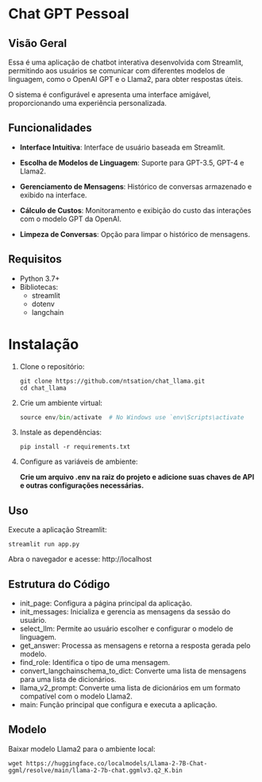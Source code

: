 # Chat GPT Pessoal

## Visão Geral
Essa é uma aplicação de chatbot interativa desenvolvida com Streamlit, permitindo aos usuários se comunicar com diferentes modelos de linguagem, como o OpenAI GPT e o Llama2, para obter respostas úteis. 

O sistema é configurável e apresenta uma interface amigável, proporcionando uma experiência personalizada.

## Funcionalidades
 - **Interface Intuitiva**: Interface de usuário baseada em Streamlit.

- **Escolha de Modelos de Linguagem**: Suporte para GPT-3.5, GPT-4 e Llama2.
- **Gerenciamento de Mensagens**: Histórico de conversas armazenado e exibido na interface.

- **Cálculo de Custos**: Monitoramento e exibição do custo das interações com o modelo GPT da OpenAI.

- **Limpeza de Conversas**: Opção para limpar o histórico de mensagens.

## Requisitos
- Python 3.7+
- Bibliotecas: 
    - streamlit 
    - dotenv
    - langchain
# Instalação
1. Clone o repositório:
    ````
    git clone https://github.com/ntsation/chat_llama.git
    cd chat_llama
    ````

2. Crie um ambiente virtual:
    ```python -m venv env
    source env/bin/activate  # No Windows use `env\Scripts\activate
    ```
3. Instale as dependências:
    ```
    pip install -r requirements.txt
    ```
4. Configure as variáveis de ambiente:

    **Crie um arquivo .env na raiz do projeto e adicione suas chaves de API e outras configurações necessárias.**

## Uso
Execute a aplicação Streamlit:
```
streamlit run app.py
```
Abra o navegador e acesse: http://localhost

##  Estrutura do Código
- init_page: Configura a página principal da aplicação.
- init_messages: Inicializa e gerencia as mensagens da sessão do usuário.
- select_llm: Permite ao usuário escolher e configurar o modelo de linguagem.
- get_answer: Processa as mensagens e retorna a resposta gerada pelo modelo.
- find_role: Identifica o tipo de uma mensagem.
- convert_langchainschema_to_dict: Converte uma lista de mensagens para uma lista de dicionários.
- llama_v2_prompt: Converte uma lista de dicionários em um formato compatível com o modelo Llama2.
- main: Função principal que configura e executa a aplicação.


## Modelo 
Baixar modelo Llama2 para o ambiente local:
```
wget https://huggingface.co/localmodels/Llama-2-7B-Chat-ggml/resolve/main/llama-2-7b-chat.ggmlv3.q2_K.bin
```
